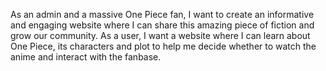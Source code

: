 As an admin and a massive One Piece fan, I want to create an informative and engaging website where I can share this amazing piece of fiction and grow our community.
As a user, I want a website where I can learn about One Piece, its characters and plot to help me decide whether to watch the anime and interact with the fanbase.
